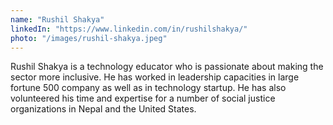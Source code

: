 ```yaml
---
name: "Rushil Shakya"
linkedIn: "https://www.linkedin.com/in/rushilshakya/"
photo: "/images/rushil-shakya.jpeg"
---
```


Rushil Shakya is a technology educator who is passionate about making the sector more inclusive. He has worked in leadership capacities in large fortune 500 company as well as in technology startup. He has also volunteered his time and expertise for a number of social justice organizations in Nepal and the United States.
